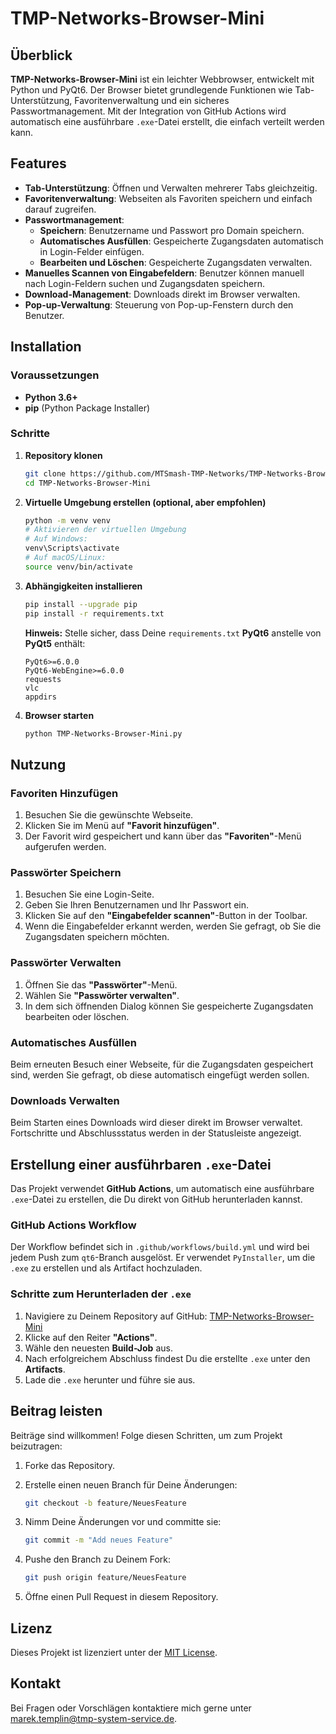 # TMP-Networks-Browser-Mini

## Überblick

**TMP-Networks-Browser-Mini** ist ein leichter Webbrowser, entwickelt mit Python und PyQt6. Der Browser bietet grundlegende Funktionen wie Tab-Unterstützung, Favoritenverwaltung und ein sicheres Passwortmanagement. Mit der Integration von GitHub Actions wird automatisch eine ausführbare `.exe`-Datei erstellt, die einfach verteilt werden kann.

## Features

- **Tab-Unterstützung**: Öffnen und Verwalten mehrerer Tabs gleichzeitig.
- **Favoritenverwaltung**: Webseiten als Favoriten speichern und einfach darauf zugreifen.
- **Passwortmanagement**:
  - **Speichern**: Benutzername und Passwort pro Domain speichern.
  - **Automatisches Ausfüllen**: Gespeicherte Zugangsdaten automatisch in Login-Felder einfügen.
  - **Bearbeiten und Löschen**: Gespeicherte Zugangsdaten verwalten.
- **Manuelles Scannen von Eingabefeldern**: Benutzer können manuell nach Login-Feldern suchen und Zugangsdaten speichern.
- **Download-Management**: Downloads direkt im Browser verwalten.
- **Pop-up-Verwaltung**: Steuerung von Pop-up-Fenstern durch den Benutzer.

## Installation

### Voraussetzungen

- **Python 3.6+**
- **pip** (Python Package Installer)

### Schritte

1. **Repository klonen**

   ```bash
   git clone https://github.com/MTSmash-TMP-Networks/TMP-Networks-Browser-Mini.git
   cd TMP-Networks-Browser-Mini
   ```

2. **Virtuelle Umgebung erstellen (optional, aber empfohlen)**

   ```bash
   python -m venv venv
   # Aktivieren der virtuellen Umgebung
   # Auf Windows:
   venv\Scripts\activate
   # Auf macOS/Linux:
   source venv/bin/activate
   ```

3. **Abhängigkeiten installieren**

   ```bash
   pip install --upgrade pip
   pip install -r requirements.txt
   ```

   **Hinweis:** Stelle sicher, dass Deine `requirements.txt` **PyQt6** anstelle von **PyQt5** enthält:

   ```text
   PyQt6>=6.0.0
   PyQt6-WebEngine>=6.0.0
   requests
   vlc
   appdirs
   ```

4. **Browser starten**

   ```bash
   python TMP-Networks-Browser-Mini.py
   ```

## Nutzung

### Favoriten Hinzufügen

1. Besuchen Sie die gewünschte Webseite.
2. Klicken Sie im Menü auf **"Favorit hinzufügen"**.
3. Der Favorit wird gespeichert und kann über das **"Favoriten"**-Menü aufgerufen werden.

### Passwörter Speichern

1. Besuchen Sie eine Login-Seite.
2. Geben Sie Ihren Benutzernamen und Ihr Passwort ein.
3. Klicken Sie auf den **"Eingabefelder scannen"**-Button in der Toolbar.
4. Wenn die Eingabefelder erkannt werden, werden Sie gefragt, ob Sie die Zugangsdaten speichern möchten.

### Passwörter Verwalten

1. Öffnen Sie das **"Passwörter"**-Menü.
2. Wählen Sie **"Passwörter verwalten"**.
3. In dem sich öffnenden Dialog können Sie gespeicherte Zugangsdaten bearbeiten oder löschen.

### Automatisches Ausfüllen

Beim erneuten Besuch einer Webseite, für die Zugangsdaten gespeichert sind, werden Sie gefragt, ob diese automatisch eingefügt werden sollen.

### Downloads Verwalten

Beim Starten eines Downloads wird dieser direkt im Browser verwaltet. Fortschritte und Abschlussstatus werden in der Statusleiste angezeigt.

## Erstellung einer ausführbaren `.exe`-Datei

Das Projekt verwendet **GitHub Actions**, um automatisch eine ausführbare `.exe`-Datei zu erstellen, die Du direkt von GitHub herunterladen kannst.

### GitHub Actions Workflow

Der Workflow befindet sich in `.github/workflows/build.yml` und wird bei jedem Push zum `qt6`-Branch ausgelöst. Er verwendet `PyInstaller`, um die `.exe` zu erstellen und als Artifact hochzuladen.

### Schritte zum Herunterladen der `.exe`

1. Navigiere zu Deinem Repository auf GitHub: [TMP-Networks-Browser-Mini](https://github.com/MTSmash-TMP-Networks/TMP-Networks-Browser-Mini/)
2. Klicke auf den Reiter **"Actions"**.
3. Wähle den neuesten **Build-Job** aus.
4. Nach erfolgreichem Abschluss findest Du die erstellte `.exe` unter den **Artifacts**.
5. Lade die `.exe` herunter und führe sie aus.

## Beitrag leisten

Beiträge sind willkommen! Folge diesen Schritten, um zum Projekt beizutragen:

1. Forke das Repository.
2. Erstelle einen neuen Branch für Deine Änderungen:

   ```bash
   git checkout -b feature/NeuesFeature
   ```

3. Nimm Deine Änderungen vor und committe sie:

   ```bash
   git commit -m "Add neues Feature"
   ```

4. Pushe den Branch zu Deinem Fork:

   ```bash
   git push origin feature/NeuesFeature
   ```

5. Öffne einen Pull Request in diesem Repository.

## Lizenz

Dieses Projekt ist lizenziert unter der [MIT License](LICENSE).

## Kontakt

Bei Fragen oder Vorschlägen kontaktiere mich gerne unter [marek.templin@tmp-system-service.de](mailto:marek.templin@tmp-system-service.de).
